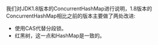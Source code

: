 我们对JDK1.8版本的ConcurrentHashMap进行说明，1.8版本的ConcurrentHashMap相比之前的版本主要做了两处改进:

- 使用CAS代替分段锁。
- 红黑树，这一点和HashMap是一致的。

